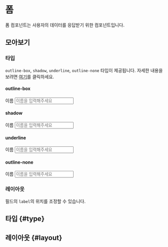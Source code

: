 <script setup>
import ExampleSection from "./demo/ExampleSection.vue";
</script>

# 폼

폼 컴포넌트는 사용자의 데이터를 응답받기 위한 컴포넌트입니다.

## 모아보기

### 타입

`outline-box`, `shadow`, `underline`, `outline-none` 타입이 제공됩니다. 자세한 내용을 보려면 [여기](#type)를 클릭하세요.

#### outline-box

<form class="n-form my:4">
  <div>
    <label>
      <span>이름</span>
      <input type="text" placeholder="이름을 입력해주세요"/>
    </label>
  </div>
</form>

#### shadow

<form class="n-form n-form-type:shadow my:4">
  <div>
    <label>
      <span>이름</span>
      <input type="text" placeholder="이름을 입력해주세요"/>
    </label>
  </div>
</form>

#### underline

<form class="n-form n-form-type:underline my:4">
  <div>
    <label>
      <span>이름</span>
      <input type="text" placeholder="이름을 입력해주세요"/>
    </label>
  </div>
</form>

#### outline-none

<form class="n-form n-form-type:outline-none my:4">
  <div>
    <label>
      <span>이름</span>
      <input type="text" placeholder="이름을 입력해주세요"/>
    </label>
  </div>
</form>

### 레이아웃

필드의 `label`의 위치를 조정할 수 있습니다.

## 타입 {#type}

## 레이아웃 {#layout}
